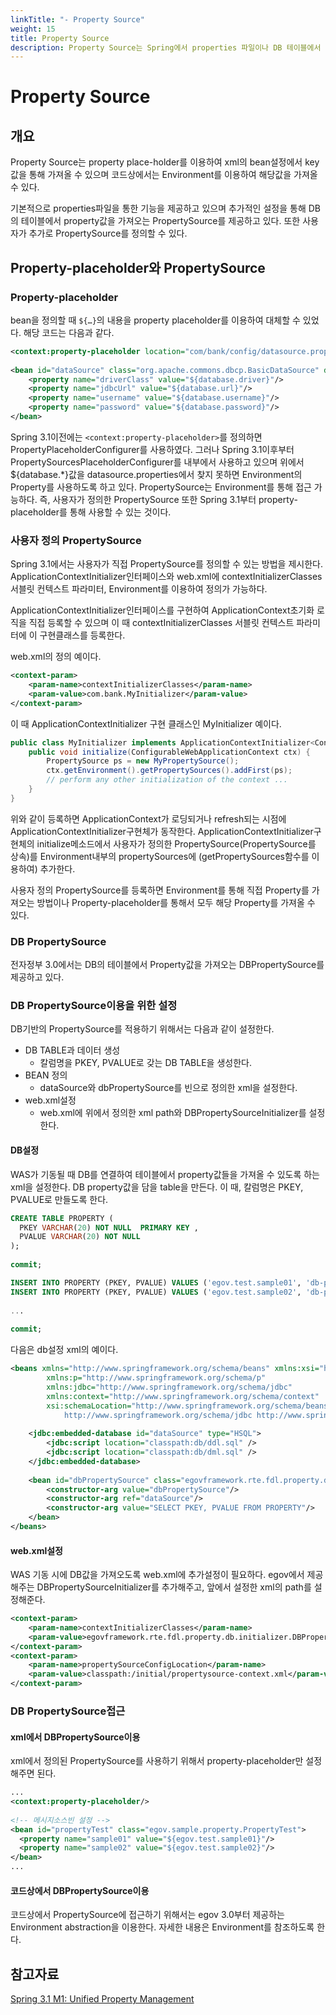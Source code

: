```yaml
---
linkTitle: "- Property Source"
weight: 15
title: Property Source
description: Property Source는 Spring에서 properties 파일이나 DB 테이블에서 key-value 형식의 설정 값을 가져올 수 있도록 하는 기능이다. **Property-placeholder**는 XML 설정 파일에서 `${}`를 사용해 외부 설정 값을 참조하며, Spring 3.1 이후에는 **PropertySourcesPlaceholderConfigurer**가 사용된다. **DB PropertySource**는 DB 테이블에서 설정 값을 가져오는 기능을 제공하며, `DBPropertySourceInitializer`를 통해 WAS 기동 시 설정 값을 로드할 수 있다.
---
```

# Property Source

## 개요

Property Source는 property place-holder를 이용하여 xml의 bean설정에서 key값을 통해 가져올 수 있으며 코드상에서는 Environment를 이용하여 해당값을 가져올 수 있다.

기본적으로 properties파일을 통한 기능을 제공하고 있으며 추가적인 설정을 통해 DB의 테이블에서 property값을 가져오는 PropertySource를 제공하고 있다. 또한 사용자가 추가로 PropertySource를 정의할 수 있다.

## Property-placeholder와 PropertySource

### Property-placeholder

bean을 정의할 때 `${…}`의 내용을 property placeholder를 이용하여 대체할 수 있었다.
해당 코드는 다음과 같다.

```xml
<context:property-placeholder location="com/bank/config/datasource.properties"/>
 
<bean id="dataSource" class="org.apache.commons.dbcp.BasicDataSource" destroy-method="close">
    <property name="driverClass" value="${database.driver}"/>
    <property name="jdbcUrl" value="${database.url}"/>
    <property name="username" value="${database.username}"/>
    <property name="password" value="${database.password}"/>
</bean>
```

Spring 3.1이전에는 `<context:property-placeholder>`를 정의하면 PropertyPlaceholderConfigurer를 사용하였다. 그러나 Spring 3.1이후부터 PropertySourcesPlaceholderConfigurer를 내부에서 사용하고 있으며 위에서 ${database.*}값을 datasource.properties에서 찾지 못하면 Environment의 Property를 사용하도록 하고 있다.
PropertySource는 Environment를 통해 접근 가능하다. 즉, 사용자가 정의한 PropertySource 또한 Spring 3.1부터 property-placeholder를 통해 사용할 수 있는 것이다.

### 사용자 정의 PropertySource

Spring 3.1에서는 사용자가 직접 PropertySource를 정의할 수 있는 방법을 제시한다.
ApplicationContextInitializer인터페이스와 web.xml에 contextInitializerClasses서블릿 컨텍스트 파라미터, Environment를 이용하여 정의가 가능하다.

ApplicationContextInitializer인터페이스를 구현하여 ApplicationContext초기화 로직을 직접 등록할 수 있으며 이 때 contextInitializerClasses 서블릿 컨텍스트 파라미터에 이 구현클래스를 등록한다.

web.xml의 정의 예이다.

```xml
<context-param>
    <param-name>contextInitializerClasses</param-name>
    <param-value>com.bank.MyInitializer</param-value>
</context-param>
```

이 때 ApplicationContextInitializer 구현 클래스인 MyInitializer 예이다.

```java
public class MyInitializer implements ApplicationContextInitializer<ConfigurableWebApplicationContext> {
    public void initialize(ConfigurableWebApplicationContext ctx) {
        PropertySource ps = new MyPropertySource();
        ctx.getEnvironment().getPropertySources().addFirst(ps);
        // perform any other initialization of the context ...
    }
}
```

위와 같이 등록하면 ApplicationContext가 로딩되거나 refresh되는 시점에 ApplicationContextInitializer구현체가 동작한다.
ApplicationContextInitializer구현체의 initialize메소드에서 사용자가 정의한 PropertySource(PropertySource를 상속)를 Environment내부의 propertySources에 (getPropertySources함수를 이용하여) 추가한다.

사용자 정의 PropertySource를 등록하면 Environment를 통해 직접 Property를 가져오는 방법이나 Property-placeholder를 통해서 모두 해당 Property를 가져올 수 있다.

### DB PropertySource

전자정부 3.0에서는 DB의 테이블에서 Property값을 가져오는 DBPropertySource를 제공하고 있다.

### DB PropertySource이용을 위한 설정

DB기반의 PropertySource를 적용하기 위해서는 다음과 같이 설정한다.

- DB TABLE과 데이터 생성
  - 칼럼명을 PKEY, PVALUE로 갖는 DB TABLE을 생성한다.
- BEAN 정의
  - dataSource와 dbPropertySource를 빈으로 정의한 xml을 설정한다.
- web.xml설정
  - web.xml에 위에서 정의한 xml path와 DBPropertySourceInitializer를 설정한다.

#### DB설정

WAS가 기동될 때 DB를 연결하여 테이블에서 property값들을 가져올 수 있도록 하는 xml을 설정한다. DB property값을 담을 table을 만든다. 이 때, 칼럼명은 PKEY, PVALUE로 만들도록 한다.

```sql
CREATE TABLE PROPERTY (
  PKEY VARCHAR(20) NOT NULL  PRIMARY KEY ,
  PVALUE VARCHAR(20) NOT NULL
);
 
commit;
```

```sql
INSERT INTO PROPERTY (PKEY, PVALUE) VALUES ('egov.test.sample01', 'db-property-sample01');
INSERT INTO PROPERTY (PKEY, PVALUE) VALUES ('egov.test.sample02', 'db-property-sample02');
 
...
 
commit;
```

다음은 db설정 xml의 예이다.

```xml
<beans xmlns="http://www.springframework.org/schema/beans" xmlns:xsi="http://www.w3.org/2001/XMLSchema-instance"
		xmlns:p="http://www.springframework.org/schema/p"
		xmlns:jdbc="http://www.springframework.org/schema/jdbc"
		xmlns:context="http://www.springframework.org/schema/context"
		xsi:schemaLocation="http://www.springframework.org/schema/beans http://www.springframework.org/schema/beans/spring-beans-3.2.xsd
			http://www.springframework.org/schema/jdbc http://www.springframework.org/schema/jdbc/spring-jdbc-3.2.xsd">
 
	<jdbc:embedded-database id="dataSource" type="HSQL">
		<jdbc:script location="classpath:db/ddl.sql" />
		<jdbc:script location="classpath:db/dml.sql" />
	</jdbc:embedded-database>
 
	<bean id="dbPropertySource" class="egovframework.rte.fdl.property.db.DbPropertySource">
		<constructor-arg value="dbPropertySource"/>
		<constructor-arg ref="dataSource"/>
		<constructor-arg value="SELECT PKEY, PVALUE FROM PROPERTY"/>
	</bean>
</beans>
```

#### web.xml설정

WAS 기동 시에 DB값을 가져오도록 web.xml에 추가설정이 필요하다. egov에서 제공해주는 DBPropertySourceInitializer를 추가해주고, 앞에서 설정한 xml의 path를 설정해준다.

```xml
<context-param>
    <param-name>contextInitializerClasses</param-name>
    <param-value>egovframework.rte.fdl.property.db.initializer.DBPropertySourceInitializer</param-value>
</context-param>
<context-param>
    <param-name>propertySourceConfigLocation</param-name>
    <param-value>classpath:/initial/propertysource-context.xml</param-value>
</context-param>
```

### DB PropertySource접근

#### xml에서 DBPropertySource이용

xml에서 정의된 PropertySource를 사용하기 위해서 property-placeholder만 설정해주면 된다.

```xml
...
<context:property-placeholder/>
 
<!-- 메시지소스빈 설정 -->
<bean id="propertyTest" class="egov.sample.property.PropertyTest">
  <property name="sample01" value="${egov.test.sample01}"/>
  <property name="sample02" value="${egov.test.sample02}"/>
</bean>
...
```

#### 코드상에서 DBPropertySource이용

코드상에서 PropertySource에 접근하기 위해서는 egov 3.0부터 제공하는 Environment abstraction을 이용한다. 자세한 내용은 Environment를 참조하도록 한다.

## 참고자료

[Spring 3.1 M1: Unified Property Management](http://spring.io/blog/2011/02/15/spring-3-1-m1-unified-property-management/)






